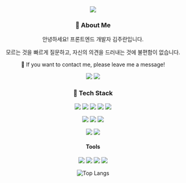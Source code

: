 <div align='center'>
<img src="https://capsule-render.vercel.app/api?type=transparent&color=auto&height=300&section=header&text=Juran Kim&fontSize=90" />
	
### 🚀 About Me
안녕하세요! 프론트엔드 개발자 김주란입니다.

모르는 것을 빠르게 질문하고, 자신의 의견을 드러내는 것에 불편함이 없습니다.
  
  💬 If you want to contact me, please leave me a message!

  <a href="https://ranna.tistory.com" target="_blank" rel="nofollow"><img src="https://img.shields.io/badge/Tech_Blog-000000?style=flat-square&amp;logo=tistory&amp;logoColor=white" style="max-width: 100%;"></a>
  <a href="mailto:jran0323@gmail.com"><img src="https://img.shields.io/badge/jran0323@gmail.com-EA4335?style=flat-square&amp;logo=Gmail&amp;logoColor=white" style="max-width: 100%;"></a>
  
  ### 💪 Tech Stack
  <a target="_blank" rel="nofollow"><img src="https://img.shields.io/badge/HTML5-E34F26?style=flat-square&amp;logo=html5&amp;logoColor=white" style="max-width: 100%;"></a>
  <a target="_blank" rel="nofollow"><img src="https://img.shields.io/badge/CSS3-1572B6?style=flat-square&amp;logo=CSS3&amp;logoColor=white" style="max-width: 100%;"></a>
  <a target="_blank" rel="nofollow"><img src="https://img.shields.io/badge/Javascript-F7DF1E?style=flat-square&amp;logo=javascript&amp;logoColor=white" style="max-width: 100%;"></a>
  <a target="_blank" rel="nofollow"><img src="https://img.shields.io/badge/Vue.js-4FC08D?style=flat-square&amp;logo=vuedotjss&amp;logoColor=white" style="max-width: 100%;"></a>
  <a target="_blank" rel="nofollow"><img src="https://img.shields.io/badge/Typescript-3178C6?style=flat-square&amp;logo=typescript&amp;logoColor=white" style="max-width: 100%;"></a>
  
  <a target="_blank" rel="nofollow"><img src="https://img.shields.io/badge/Node.js-339933?style=flat-square&amp;logo=nodedotjs&amp;logoColor=white" style="max-width: 100%;"></a>
  <a target="_blank" rel="nofollow"><img src="https://img.shields.io/badge/python-3776AB?style=flat-square&amp;logo=python&amp;logoColor=white" style="max-width: 100%;"></a>
  <a target="_blank" rel="nofollow"><img src="https://img.shields.io/badge/mysql-4479A1?style=flat-square&amp;logo=mysql&amp;logoColor=white" style="max-width: 100%;"></a>
  
  <a target="_blank" rel="nofollow"><img src="https://img.shields.io/badge/AWS-232F3E?style=flat-square&amp;logo=amazonaws&amp;logoColor=white" style="max-width: 100%;"></a>
  <a target="_blank" rel="nofollow"><img src="https://img.shields.io/badge/terraform-844FBA?style=flat-square&amp;logo=terraform&amp;logoColor=white" style="max-width: 100%;"></a>
  
  #### Tools
  <a target="_blank" rel="nofollow"><img src="https://img.shields.io/badge/notion-000000?style=flat-square&amp;logo=notion&amp;logoColor=white" style="max-width: 100%;"></a>
  <a target="_blank" rel="nofollow"><img src="https://img.shields.io/badge/github-181717?style=flat-square&amp;logo=github&amp;logoColor=white" style="max-width: 100%;"></a>
  <a target="_blank" rel="nofollow"><img src="https://img.shields.io/badge/bitbucket-0052CC?style=flat-square&amp;logo=bitbucket&amp;logoColor=white" style="max-width: 100%;"></a>
  <a target="_blank" rel="nofollow"><img src="https://img.shields.io/badge/webstorm-000000?style=flat-square&amp;logo=webstorm&amp;logoColor=white" style="max-width: 100%;"></a>
  
  <!--
  ![Juran's GitHub stats](https://github-readme-stats.vercel.app/api?username=Ranna0323&show_icons=true&theme=buefy) -->
  ![Top Langs](https://github-readme-stats.vercel.app/api/top-langs/?username=Ranna0323&layout=compact&theme=buefy)

</div>
